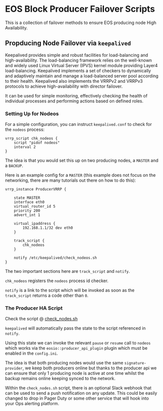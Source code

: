 # EOS Block Producer Failover Scripts

This is a collection of failover methods to ensure EOS producing node High Availability.

## Propducing Node Failover via `keepalived`

Keepalived provides simple and robust facilities for load-balancing and high-availability. The load-balancing framework relies on the well-known and widely used Linux Virtual Server (IPVS) kernel module providing Layer4 load-balancing. Keepalived implements a set of checkers to dynamically and adaptively maintain and manage a load-balanced server pool according to their health. Keepalived also implements the VRRPv2 and VRRPv3 protocols to achieve high-availability with director failover.

It can be used for simple monitoring, effectively checking the health of individual processes and performing actions based on defined roles.

### Setting Up for Nodeos

For a simple configuration, you can instruct `keepalived.conf` to check for the `nodeos` process:

```
vrrp_script chk_nodeos {
    script "pidof nodeos"
    interval 2
}
```

The idea is that you would set this up on two producing nodes, a `MASTER` and a `BACKUP`.

Here is an example config for a `MASTER` (this example does not focus on the networking, there are many tutorials out there on how to do this):

```
vrrp_instance ProducerVRRP {

    state MASTER
    interface eth0
    virtual_router_id 5
    priority 200
    advert_int 1

    virtual_ipaddress {
        192.168.1.1/32 dev eth0
    }

    track_script {
        chk_nodeos
    }

    notify /etc/keepalived/check_nodeos.sh
}
```

The two important sections here are `track_script` and `notify`.

`chk_nodeos` registers the `nodeos` process id checker.

`notify` is a link to the script which will be invoked as soon as the `track_script` returns a code other than `0`.

### The Producer HA Script

Check the script @ [check_nodes.sh](https://github.com/BlockMatrixNetwork/eos-bp-failover/blob/master/check_nodeos.sh)

`keepalived` will automatically pass the state to the script referenced in `notify`.

Using this state we can invoke the relevant `pause` or `resume` call to `nodeos` which works via the `eosio::producer_api_plugin` plugin which must be enabled in the `config.ini`.

The idea is that both producing nodes would use the same `signature-provider`, we keep both producers online but thanks to the producer api we can ensure that only 1 producing node is active at one time whilst the backup remains online keeping synced to the network.

Within the `check_nodes.sh` script, there is an optional Slack webhook that can be used to send a push notification on any update. This could be easily changed to drop in Pager Duty or some other service that will hook into your Ops alerting platform.
